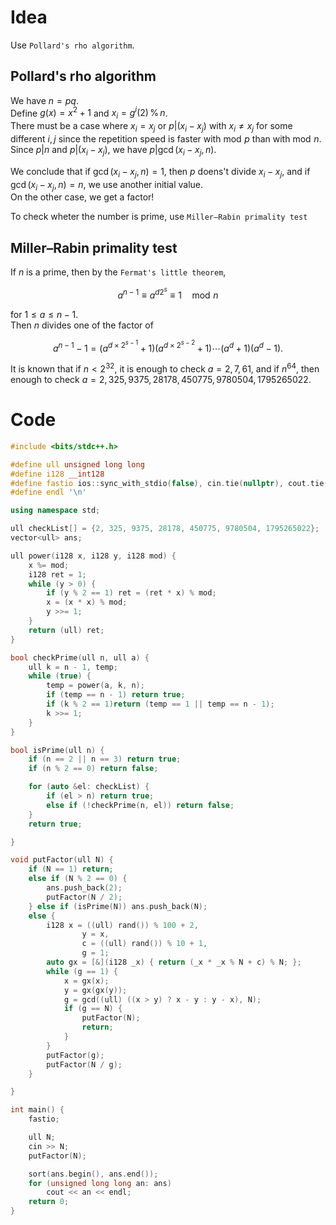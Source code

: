 # Idea
Use `Pollard's rho algorithm`.

## Pollard's rho algorithm
We have $n = pq$.  
Define $g(x) = x^2 + 1$ and $x_i = g^i(2) \,\% \,n$.  
There must be a case where $x_i = x_j$ or $p|(x_i - x_j)$ with $x_i\neq x_j$ for some different $i, j$ since the repetition speed is faster with $\operatorname{mod}\, p$ than with $\operatorname{mod}\, n$.  
Since $p|n$ and $p|(x_i - x_j)$, we have $p|\operatorname{gcd}(x_i - x_j, n)$.  

We conclude that if $\operatorname{gcd}(x_i - x_j, n) = 1$, then $p$ doens't divide $x_i - x_j$, and if $\operatorname{gcd}(x_i - x_j, n) = n$, we use another initial value.  
On the other case, we get a factor!

To check wheter the number is prime, use `Miller–Rabin primality test`

## Miller–Rabin primality test
If $n$ is a prime, then by the `Fermat's little theorem`,

$$a^{n-1} \equiv a^{d2^s}\equiv 1\quad \operatorname{mod} \, n$$

for $1\leq a\leq n-1$.  
Then $n$ divides one of the factor of 

$$a^{n-1} - 1 = (a^{d \times 2^{s-1}}+1)(a^{d \times 2^{s-2}}+1) \cdots(a^d+1)(a^d-1).$$

It is known that if $n < 2^{32}$, it is enough to check $a = 2, 7, 61$, and if $n^{64}$, then enough to check $a = 2, 325, 9375, 28178, 450775, 9780504, 1795265022$.



# Code
```cpp
#include <bits/stdc++.h>

#define ull unsigned long long
#define i128 __int128
#define fastio ios::sync_with_stdio(false), cin.tie(nullptr), cout.tie(nullptr)
#define endl '\n'

using namespace std;

ull checkList[] = {2, 325, 9375, 28178, 450775, 9780504, 1795265022};
vector<ull> ans;

ull power(i128 x, i128 y, i128 mod) {
    x %= mod;
    i128 ret = 1;
    while (y > 0) {
        if (y % 2 == 1) ret = (ret * x) % mod;
        x = (x * x) % mod;
        y >>= 1;
    }
    return (ull) ret;
}

bool checkPrime(ull n, ull a) {
    ull k = n - 1, temp;
    while (true) {
        temp = power(a, k, n);
        if (temp == n - 1) return true;
        if (k % 2 == 1)return (temp == 1 || temp == n - 1);
        k >>= 1;
    }
}

bool isPrime(ull n) {
    if (n == 2 || n == 3) return true;
    if (n % 2 == 0) return false;

    for (auto &el: checkList) {
        if (el > n) return true;
        else if (!checkPrime(n, el)) return false;
    }
    return true;

}

void putFactor(ull N) {
    if (N == 1) return;
    else if (N % 2 == 0) {
        ans.push_back(2);
        putFactor(N / 2);
    } else if (isPrime(N)) ans.push_back(N);
    else {
        i128 x = ((ull) rand()) % 100 + 2,
                y = x,
                c = ((ull) rand()) % 10 + 1,
                g = 1;
        auto gx = [&](i128 _x) { return (_x * _x % N + c) % N; };
        while (g == 1) {
            x = gx(x);
            y = gx(gx(y));
            g = gcd((ull) ((x > y) ? x - y : y - x), N);
            if (g == N) {
                putFactor(N);
                return;
            }
        }
        putFactor(g);
        putFactor(N / g);
    }

}

int main() {
    fastio;

    ull N;
    cin >> N;
    putFactor(N);

    sort(ans.begin(), ans.end());
    for (unsigned long long an: ans)
        cout << an << endl;
    return 0;
}
```